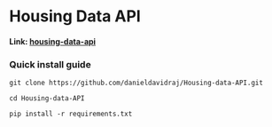 # Housing Data API

#### Link: [housing-data-api](https://housing-data-api.herokuapp.com/)

### Quick install guide

```
git clone https://github.com/danieldavidraj/Housing-data-API.git
```
```
cd Housing-data-API
```
```
pip install -r requirements.txt
```
